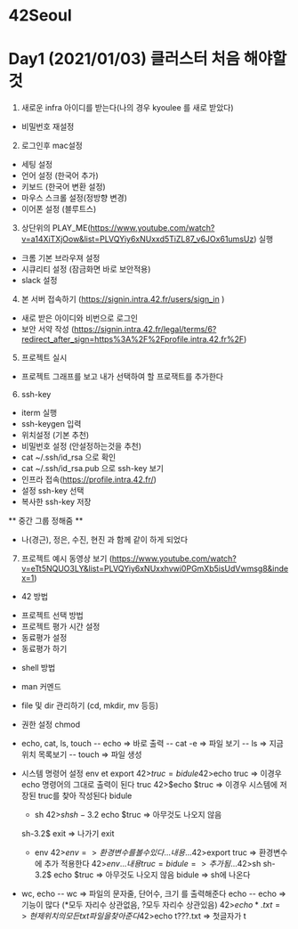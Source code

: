 # 42Seoul
# Day1 (2021/01/03) 클러스터 처음 해야할것 
  1. 새로운 infra 아이디를 받는다(나의 경우 kyoulee 를 새로 받았다)
  - 비밀번호 재설정
  
  2. 로그인후 mac설정
  - 세팅 설정
  - 언어 설정 (한국어 추가)
  - 키보드 (한국어 변환 설정)
  - 마우스 스크롤 설정(정방향 변경)
  - 이어폰 설정 (블루트스)
  
  3. 상단위의 PLAY_ME(https://www.youtube.com/watch?v=a14XiTXjOow&list=PLVQYiy6xNUxxd5TiZL87_v6JOx61umsUz) 실행
  - 크롬 기본 브라우져 설정 
  - 시큐리티 설정 (잠금화면 바로 보안적용)
  - slack 설정
  
  4. 본 서버 접속하기 (https://signin.intra.42.fr/users/sign_in )
  - 새로 받은 아이디와 비번으로 로그인
  - 보안 서약 작성 (https://signin.intra.42.fr/legal/terms/6?redirect_after_sign=https%3A%2F%2Fprofile.intra.42.fr%2F)
  
  5. 프로젝트 실시
  - 프로젝트 그래프를 보고 내가 선택하여 할 프로잭트를 추가한다
  
  6. ssh-key
  - iterm 실행
  - ssh-keygen 입력
  - 위치설정 (기본 추천)
  - 비밀번호 설정 (안설정하는것을 추천)
  - cat ~/.ssh/id_rsa 으로 확인
  - cat ~/.ssh/id_rsa.pub 으로 ssh-key 보기
  - 인프라 접속(https://profile.intra.42.fr/)
  - 설정 ssh-key 선택
  - 복사한 ssh-key  저장
  
  ** 중간 그룹 정해줌 **
  - 나(경근), 정은, 수진, 현진 과 함께 같이 하게 되었다

  7. 프로젝트 예시 동영상 보기 (https://www.youtube.com/watch?v=eTt5NQUO3LY&list=PLVQYiy6xNUxxhvwi0PGmXb5isUdVwmsg8&index=1)
  * 42 방법
  - 프로젝트 선택 방법
  - 프로젝트 평가 시간 설정
  - 동료평가 설정
  - 동료평가 하기
  * shell 방법
  - man 커멘드
  - file 및 dir 관리하기 (cd, mkdir, mv 등등)
  - 권한 설정 chmod
  - echo, cat, ls, touch
  -- echo => 바로 출력
  -- cat -e => 파일 보기
  -- ls => 지금위치 목록보기
  -- touch => 파일 생성
  - 시스템 명령어 설정 env et export
    42>$truc=bidule
    42>$echo truc => 이경우 echo 명령어의 그대로 출력이 된다
    truc
    42>$echo $truc => 이경우 시스템에 저장된 truc를 찾아 작성된다
    bidule
    - sh
    42>$sh
    sh-3.2$ echo $truc => 아무것도 나오지 않음

    sh-3.2$ exit => 나가기
    exit
    - env
    42>$env => 환경변수를 볼 수 있다
    ...
    내용
    ...
    42>$export truc => 환경변수에 추가 적용한다
    42>$env
    ...
    내용
    truc=bidule => 추가됨
    ...
    42>$sh
    sh-3.2$ echo $truc => 아무것도 나오지 않음
    bidule => sh에 나온다
- wc, echo
-- wc => 파일의 문자줄, 단어수, 크기 를 출력해준다  echo
-- echo => 기능이 많다 (*모두 자리수 상관없음, ?모두 자리수 상관있음)
  42>$echo *.txt => 현제 위치의 모든 txt 파일을 찾아준다
  42>$echo t???.txt => 첫글자가 t 
